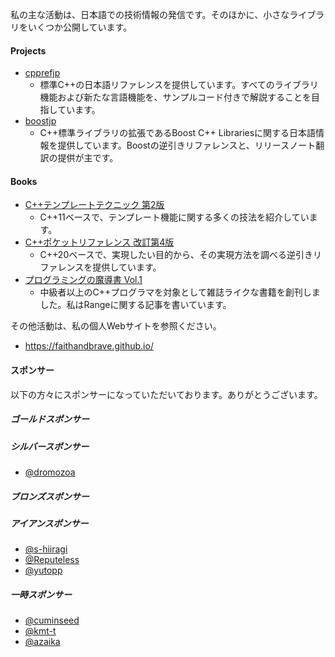 私の主な活動は、日本語での技術情報の発信です。そのほかに、小さなライブラリをいくつか公開しています。

#### Projects
- [cpprefjp](https://github.com/cpprefjp/site)
    - 標準C++の日本語リファレンスを提供しています。すべてのライブラリ機能および新たな言語機能を、サンプルコード付きで解説することを目指しています。
- [boostjp](https://github.com/boostjp/site)
    - C++標準ライブラリの拡張であるBoost C++ Librariesに関する日本語情報を提供しています。Boostの逆引きリファレンスと、リリースノート翻訳の提供が主です。

#### Books
- [C++テンプレートテクニック 第2版](https://amzn.to/3b6U3wG)
    - C++11ベースで、テンプレート機能に関する多くの技法を紹介しています。
- [C++ポケットリファレンス 改訂第4版](https://amzn.to/3b69wwQ)
    - C++20ベースで、実現したい目的から、その実現方法を調べる逆引きリファレンスを提供しています。
- [プログラミングの魔導書 Vol.1](http://longgate.co.jp/books/grimoire-vol1.html)
    - 中級者以上のC++プログラマを対象として雑誌ライクな書籍を創刊しました。私はRangeに関する記事を書いています。

その他活動は、私の個人Webサイトを参照ください。

- <https://faithandbrave.github.io/>

#### スポンサー
以下の方々にスポンサーになっていただいております。ありがとうございます。

##### ゴールドスポンサー
##### シルバースポンサー
- [@dromozoa](https://github.com/dromozoa)

##### ブロンズスポンサー

##### アイアンスポンサー
- [@s-hiiragi](https://github.com/s-hiiragi)
- [@Reputeless](https://github.com/Reputeless)
- [@yutopp](https://github.com/yutopp)

##### 一時スポンサー
- [@cuminseed](https://github.com/cuminseed)
- [@kmt-t](https://github.com/kmt-t)
- [@azaika](https://github.com/azaika)
